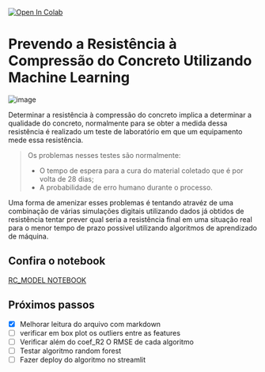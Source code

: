 [![Open In Colab](https://colab.research.google.com/assets/colab-badge.svg)](https://colab.research.google.com/github/solenya1/CCS_PREDICTION/blob/main/RC_MODEL.ipynb)

# Prevendo a Resistência à Compressão do Concreto Utilizando Machine Learning


![image](https://www.dsigners.net/wp-content/uploads/2019/10/image1.jpg)

Determinar a resistência à compressão do concreto implica a determinar a qualidade do concreto, normalmente para se obter a medida dessa resistência é realizado um teste de laboratório em que um equipamento mede essa resistência.

>Os problemas nesses testes são normalmente:
>
>    * O tempo de espera para a cura do material coletado que é por volta de 28 dias;
>   * A probabilidade de erro humano durante o processo.
    
Uma forma de amenizar esses problemas é tentando atravéz de uma combinação de várias simulações digitais utilizando dados já obtidos de resistência tentar prever qual seria a resistência final em uma situação real para o menor tempo de prazo possivel utilizando algoritmos de aprendizado de máquina.

## Confira o notebook

[RC_MODEL NOTEBOOK](https://github.com/solenya1/CCS_PREDICTION/blob/main/RC_MODEL.ipynb)

## Próximos passos

- [x] Melhorar leitura do arquivo com markdown
- [ ] verificar em box plot os outliers entre as features
- [ ] Verificar além do coef_R2 O RMSE de cada algoritmo
- [ ] Testar algoritmo random forest 
- [ ] Fazer deploy do algoritmo no streamlit
